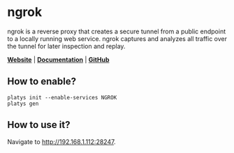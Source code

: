 # ngrok

ngrok is a reverse proxy that creates a secure tunnel from a public endpoint to a locally running web service. ngrok captures and analyzes all traffic over the tunnel for later inspection and replay. 

**[Website](https://ngrok.com/)** | **[Documentation](https://ngrok.com/docs)** | **[GitHub](https://github.com/ngrok/snap-ngrok)**

## How to enable?

```
platys init --enable-services NGROK
platys gen
```

## How to use it?

Navigate to <http://192.168.1.112:28247>.


